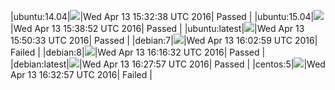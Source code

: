 |ubuntu:14.04|![](https://cdn.rawgit.com/Neilpang/letest/master/status/ubuntu-14.04.svg?1460561558)|Wed Apr 13 15:32:38 UTC 2016| Passed |
|ubuntu:15.04|![](https://cdn.rawgit.com/Neilpang/letest/master/status/ubuntu-15.04.svg?1460561932)|Wed Apr 13 15:38:52 UTC 2016| Passed |
|ubuntu:latest|![](https://cdn.rawgit.com/Neilpang/letest/master/status/ubuntu-latest.svg?1460562633)|Wed Apr 13 15:50:33 UTC 2016| Passed |
|debian:7|![](https://cdn.rawgit.com/Neilpang/letest/master/status/debian-7.svg?1460563379)|Wed Apr 13 16:02:59 UTC 2016| Failed |
|debian:8|![](https://cdn.rawgit.com/Neilpang/letest/master/status/debian-8.svg?1460564192)|Wed Apr 13 16:16:32 UTC 2016| Passed |
|debian:latest|![](https://cdn.rawgit.com/Neilpang/letest/master/status/debian-latest.svg?1460564877)|Wed Apr 13 16:27:57 UTC 2016| Passed |
|centos:5|![](https://cdn.rawgit.com/Neilpang/letest/master/status/centos-5.svg?1460565177)|Wed Apr 13 16:32:57 UTC 2016| Failed |
